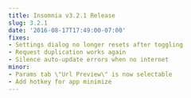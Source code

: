 ```yaml
---
title: Insomnia v3.2.1 Release
slug: 3.2.1
date: '2016-08-17T17:49:00-07:00'
fixes:
- Settings dialog no longer resets after toggling
- Request duplication works again
- Silence auto-update errors when no internet
minor:
- Params tab \"Url Preview\" is now selectable
- Add hotkey for app minimize
---
```

